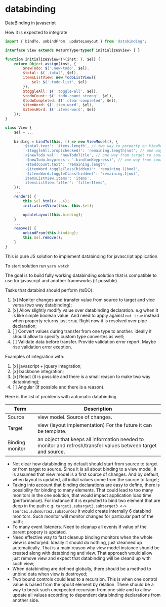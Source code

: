 # databinding
DataBinding in javascript

How it is expected to integrate
```javascript
import { bindTo, unbindFrom, updateLaoyout } from 'databinding';

interface View extends ReturnType<typeof initialize$View> { }

function initialize$View<T>(inst: T, $el) {
    return Object.assign(inst, {
        $newTodo: $('.new-todo', $el),
        $total: $('.total', $el),
        itemsListView: new TodoListView({
            $el: $('.todo-list', $el)
        }),
        $toggleAll: $('.toggle-all', $el),
        $todoCount: $('.todo-count strong', $el),
        $todoCompleted: $('.clear-completed', $el),
        $itemWord: $('.item-word', $el),
        $itemsWord: $('.items-word', $el)
    });
}

class View {
    $el = ...
    ...
    binding = bindTo(this, () => new ViewModel(), {
        '$total.text': 'items.length', // two way to porperty on ViewModel
        '-$toggleAll.prop(checked)': 'remaining.length|not', // one way from source to target to porperty on ViewModel
        '+$newTodo.val': 'newTodoTitle', // one way from target to source to porperty on ViewModel
        '-$newTodo.keypress': '.bind(onKeypress)', // one way from source to target to property on View (.) comes first
        '-$todoCount.text': 'remaining.length', 
        '-$itemWord.toggleClass(hidden)': 'remaining.1|bool',
        '-$itemsWord.toggleClass(hidden)': 'remaining.1|not',
        'itemsListView.items': 'items',
        'itemsListView.filter': 'filterItems',
    });
    ...
    render() {
        this.$el.html(<...>);
        initialize$View(this, this.$el);

        updateLayout(this.binding);
    }
    ...
    remove() {
        unbindFrom(this.binding);
        this.$el.remove();
    }
}
```

This is pure JS solution to implement databinding for javascript application.

To start solution run `yarn watch`

The goal is to build fully working databinding solution that is compatible to use for javascript and another frameworks (if possible)

Tasks that databind should perform (toDO):
1. [x] Monitor changes and transfer value from source to target and vice versa (two way databinding);
2. [x] Allow slightly modify value over databinding declaration. e.g when it is like simple boolean value. And need to apply against `not true` instead when property returns just `true`. Right now it is resolved over pipe declaration;
2. [ ] Convert values during transfer from one type to another. Ideally it should allow to specify custom type convertes as well;
3. [ ] Validate data before transfer. Provide validation error report. Maybe rise validation error exeption.

Examples of integration with:
1. [x] javascript + jquery integration;
2. [x] backbone integration;
3. [x] React (it is possible and there is a small reason to make two way databinding);
4. [ ] Angular (if possible and there is a reason).

Here is the list of problems with automatic databinding.

| Term            | Description
|-----------------| ---
| Source          | view model. Source of changes.
| Target          | view (layout implementation) For the future it can be template.
| Binding monitor | an object that keeps all information needed to monitor and refresh/transfer values between target and source.

- Not clear how databinding by default should start from source to target or from target to source. Since it is all about binding to a view model, it is assumed that view model is a first source of changes. And by default, when layout is updated, all initial values come from the source to target;
- Taking into account that binding declarations are easy to define, there is possibility for binding to many elements. That could lead to too many monitors in the one solution, that would impact application load time (performance). For instance if it is expected to bind two element that are deep in the path e.g. `target1.subarget2.subtarget3 <-> source1.subsource2.subsource3` it would create internally 6 databind monitors. Such monitor will monitor changes for particular part of the path;
- To many event listeners. Need to cleanup all events if value of the parent propery is updated.
- Need effective way to fast cleanup binding monitors when the whole view is destoryed. Ideally it should do nothing, just cleanned up automatically. That is a main reason why view model instance shuold be created along with databinding and view. That approach would allow just remove view and expect that databinding will be cleand up with such view;
- When databinding are defined globally, there should be a method to unbind data when view is destroyed;
- Two bound controls could lead to a recursion. This is when one control value is based from the oposit element by relation. There should be a way to break such unexpected recursion from one side and to allow update all values according to dependent data binding declarations from another side.
